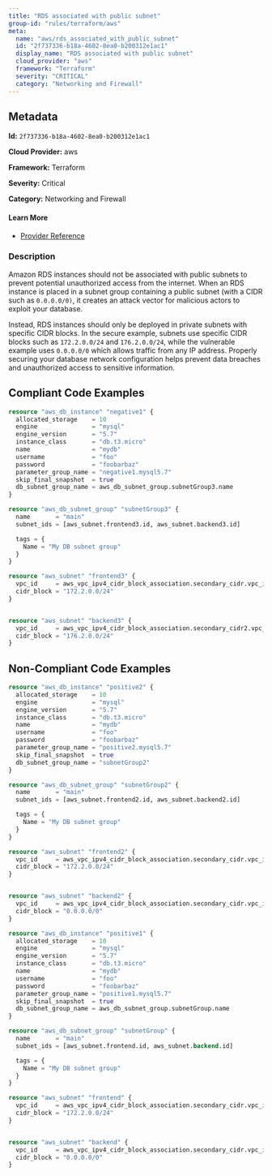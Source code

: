 ```yaml
---
title: "RDS associated with public subnet"
group-id: "rules/terraform/aws"
meta:
  name: "aws/rds_associated_with_public_subnet"
  id: "2f737336-b18a-4602-8ea0-b200312e1ac1"
  display_name: "RDS associated with public subnet"
  cloud_provider: "aws"
  framework: "Terraform"
  severity: "CRITICAL"
  category: "Networking and Firewall"
---
```

## Metadata

**Id:** `2f737336-b18a-4602-8ea0-b200312e1ac1`

**Cloud Provider:** aws

**Framework:** Terraform

**Severity:** Critical

**Category:** Networking and Firewall

#### Learn More

 - [Provider Reference](https://registry.terraform.io/providers/hashicorp/aws/latest/docs/resources/db_instance#db_subnet_group_name)

### Description

 Amazon RDS instances should not be associated with public subnets to prevent potential unauthorized access from the internet. When an RDS instance is placed in a subnet group containing a public subnet (with a CIDR such as `0.0.0.0/0)`, it creates an attack vector for malicious actors to exploit your database. 

Instead, RDS instances should only be deployed in private subnets with specific CIDR blocks. In the secure example, subnets use specific CIDR blocks such as `172.2.0.0/24` and `176.2.0.0/24`, while the vulnerable example uses `0.0.0.0/0` which allows traffic from any IP address. Properly securing your database network configuration helps prevent data breaches and unauthorized access to sensitive information.


## Compliant Code Examples
```terraform
resource "aws_db_instance" "negative1" {
  allocated_storage    = 10
  engine               = "mysql"
  engine_version       = "5.7"
  instance_class       = "db.t3.micro"
  name                 = "mydb"
  username             = "foo"
  password             = "foobarbaz"
  parameter_group_name = "negative1.mysql5.7"
  skip_final_snapshot  = true
  db_subnet_group_name = aws_db_subnet_group.subnetGroup3.name
}

resource "aws_db_subnet_group" "subnetGroup3" {
  name       = "main"
  subnet_ids = [aws_subnet.frontend3.id, aws_subnet.backend3.id]

  tags = {
    Name = "My DB subnet group"
  }
}

resource "aws_subnet" "frontend3" {
  vpc_id     = aws_vpc_ipv4_cidr_block_association.secondary_cidr.vpc_id
  cidr_block = "172.2.0.0/24"
}


resource "aws_subnet" "backend3" {
  vpc_id     = aws_vpc_ipv4_cidr_block_association.secondary_cidr2.vpc_id
  cidr_block = "176.2.0.0/24"
}

```
## Non-Compliant Code Examples
```terraform
resource "aws_db_instance" "positive2" {
  allocated_storage    = 10
  engine               = "mysql"
  engine_version       = "5.7"
  instance_class       = "db.t3.micro"
  name                 = "mydb"
  username             = "foo"
  password             = "foobarbaz"
  parameter_group_name = "positive2.mysql5.7"
  skip_final_snapshot  = true
  db_subnet_group_name = "subnetGroup2"
}

resource "aws_db_subnet_group" "subnetGroup2" {
  name       = "main"
  subnet_ids = [aws_subnet.frontend2.id, aws_subnet.backend2.id]

  tags = {
    Name = "My DB subnet group"
  }
}

resource "aws_subnet" "frontend2" {
  vpc_id     = aws_vpc_ipv4_cidr_block_association.secondary_cidr.vpc_id
  cidr_block = "172.2.0.0/24"
}


resource "aws_subnet" "backend2" {
  vpc_id     = aws_vpc_ipv4_cidr_block_association.secondary_cidr.vpc_id
  cidr_block = "0.0.0.0/0"
}

```

```terraform
resource "aws_db_instance" "positive1" {
  allocated_storage    = 10
  engine               = "mysql"
  engine_version       = "5.7"
  instance_class       = "db.t3.micro"
  name                 = "mydb"
  username             = "foo"
  password             = "foobarbaz"
  parameter_group_name = "positive1.mysql5.7"
  skip_final_snapshot  = true
  db_subnet_group_name = aws_db_subnet_group.subnetGroup.name
}

resource "aws_db_subnet_group" "subnetGroup" {
  name       = "main"
  subnet_ids = [aws_subnet.frontend.id, aws_subnet.backend.id]

  tags = {
    Name = "My DB subnet group"
  }
}

resource "aws_subnet" "frontend" {
  vpc_id     = aws_vpc_ipv4_cidr_block_association.secondary_cidr.vpc_id
  cidr_block = "172.2.0.0/24"
}


resource "aws_subnet" "backend" {
  vpc_id     = aws_vpc_ipv4_cidr_block_association.secondary_cidr.vpc_id
  cidr_block = "0.0.0.0/0"
}

```